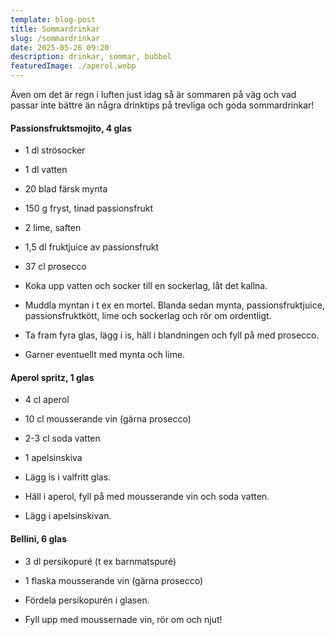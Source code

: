 ```yaml
---
template: blog-post
title: Sommardrinkar
slug: /sommardrinkar
date: 2025-05-26 09:20
description: drinkar, sommar, bubbel
featuredImage: ./aperol.webp
---
```

Även om det är regn i luften just idag så är sommaren på väg och vad passar inte bättre än några drinktips på trevliga och goda sommardrinkar! 

#### Passionsfruktsmojito, 4 glas
- 1 dl strösocker
- 1 dl vatten
- 20 blad färsk mynta
- 150 g fryst, tinad passionsfrukt
- 2 lime, saften
- 1,5 dl fruktjuice av passionsfrukt
- 37 cl prosecco

- Koka upp vatten och socker till en sockerlag, låt det kallna. 
- Muddla myntan i t ex en mortel. Blanda sedan mynta, passionsfruktjuice, passionsfruktkött, lime och sockerlag och rör om ordentligt. 
- Ta fram fyra glas, lägg i is, häll i blandningen och fyll på med prosecco.
- Garner eventuellt med mynta och lime. 

#### Aperol spritz, 1 glas
- 4 cl aperol
- 10 cl mousserande vin (gärna prosecco)
- 2-3 cl soda vatten
- 1 apelsinskiva

- Lägg is i valfritt glas.
- Häll i aperol, fyll på med mousserande vin och soda vatten. 
- Lägg i apelsinskivan. 

#### Bellini, 6 glas
- 3 dl persikopuré (t ex barnmatspuré)
- 1 flaska mousserande vin (gärna prosecco)

- Fördela persikopurén i glasen.
- Fyll upp med moussernade vin, rör om och njut!

